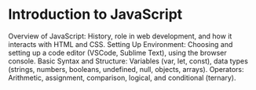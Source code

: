 # Introduction to JavaScript

<p>
Overview of JavaScript: History, role in web development, and how it interacts with HTML and CSS.
Setting Up Environment: Choosing and setting up a code editor (VSCode, Sublime Text), using the browser console.
Basic Syntax and Structure: Variables (var, let, const), data types (strings, numbers, booleans, undefined, null, objects, arrays).
Operators: Arithmetic, assignment, comparison, logical, and conditional (ternary).
</p>
